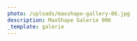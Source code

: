 ```yaml
---
photo: /uploads/maxshape-gallery-06.jpg
description: MaxShape Galerie 006
_template: galerie
---
```


